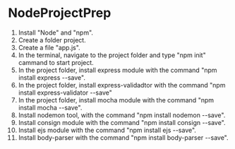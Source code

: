 # NodeProjectPrep

1. Install "Node" and "npm".
2. Create a folder project.
3. Create a file "app.js".
4. In the terminal, navigate to the project folder and type "npm init" cammand to start project.
5. In the project folder, install express module with the command "npm install express --save".
6. In the project folder, install express-validadtor with the command "npm install express-validator --save"
7. In the project folder, install mocha module with the command "npm install mocha --save".
8. Install nodemon tool, with the command "npm install nodemon --save".
9. Install consign module with the command "npm install consign --save".
10. Install ejs module with the command "npm install ejs --save".
11. Install body-parser with the command "npm install body-parser --save".

